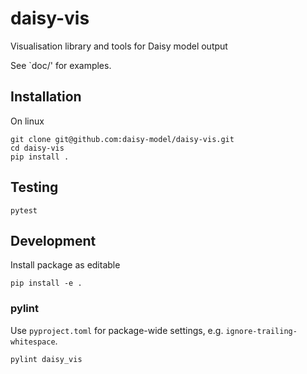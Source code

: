 # daisy-vis
Visualisation library and tools for Daisy model output

See `doc/' for examples.

## Installation
On linux

	git clone git@github.com:daisy-model/daisy-vis.git
	cd daisy-vis
	pip install .

## Testing

    pytest

## Development
Install package as editable

    pip install -e .
	
### pylint
Use `pyproject.toml` for package-wide settings, e.g. `ignore-trailing-whitespace`.

	pylint daisy_vis
	

	

